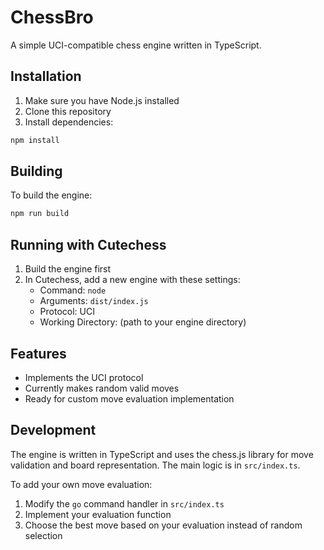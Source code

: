 # ChessBro

A simple UCI-compatible chess engine written in TypeScript.

## Installation

1. Make sure you have Node.js installed
2. Clone this repository
3. Install dependencies:
```bash
npm install
```

## Building

To build the engine:
```bash
npm run build
```

## Running with Cutechess

1. Build the engine first
2. In Cutechess, add a new engine with these settings:
   - Command: `node`
   - Arguments: `dist/index.js`
   - Protocol: UCI
   - Working Directory: (path to your engine directory)

## Features

- Implements the UCI protocol
- Currently makes random valid moves
- Ready for custom move evaluation implementation

## Development

The engine is written in TypeScript and uses the chess.js library for move validation and board representation. The main logic is in `src/index.ts`.

To add your own move evaluation:
1. Modify the `go` command handler in `src/index.ts`
2. Implement your evaluation function
3. Choose the best move based on your evaluation instead of random selection
